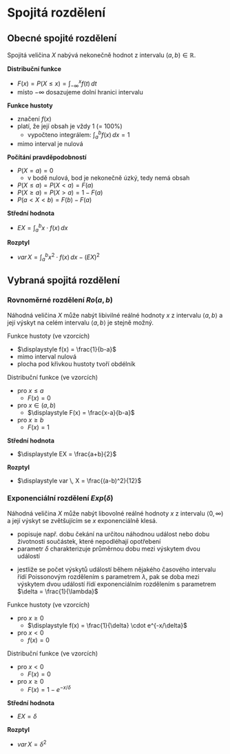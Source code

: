 # Spojitá rozdělení

## Obecné spojité rozdělení

Spojitá veličina $X$ nabývá nekonečně hodnot z intervalu $(a, b) \in \mathbb{R}$.

**Distribuční funkce**
- $\displaystyle F(x) = P(X \leq x) = \int_{-\infty}^x  f(t) \, dt$
- místo $-\infty$ dosazujeme dolní hranici intervalu

**Funkce hustoty**
- značení $f(x)$
- platí, že její obsah je vždy 1 (= 100%)
	- vypočteno integrálem: $\displaystyle\int_{a}^b f(x) \, dx = 1$
- mimo interval je nulová

**Počítání pravděpodobností**
- $P(X = a) = 0$
	- v bodě nulová, bod je nekonečně úzký, tedy nemá obsah
- $P(X \leq a) = P(X < a) = F(a)$
- $P(X \geq a) = P(X > a) = 1 - F(a)$
- $P(a < X < b) = F(b) - F(a)$

**Střední hodnota**
- $\displaystyle EX = \int_{a}^b x\cdot f(x) \, dx$

**Rozptyl**
- $\displaystyle var \, X = \int_{a}^b x^2 \cdot f(x) \, dx - (EX)^2$

## Vybraná spojitá rozdělení

### Rovnoměrné rozdělení $Ro(a, b)$

Náhodná veličina $X$ může nabýt libivilné reálné hodnoty $x$ z intervalu $\langle a,b\rangle$ a její výskyt na celém intervalu $\langle a,b\rangle$ je stejně možný.

Funkce hustoty (ve vzorcích)
- $\displaystyle f(x) = \frac{1}{b-a}$
- mimo interval nulová
- plocha pod křivkou hustoty tvoří obdélník

Distribuční funkce (ve vzorcích)
- pro $x \leq a$
	- $F(x) = 0$
- pro $x \in (a, b)$
	- $\displaystyle F(x) = \frac{x-a}{b-a}$
- pro $x \geq b$
	- $F(x) = 1$

**Střední hodnota**
- $\displaystyle EX = \frac{a+b}{2}$

**Rozptyl**
- $\displaystyle var \, X = \frac{(a-b)^2}{12}$

### Exponenciální rozdělení  $Exp(\delta)$

Náhodná veličina $X$ může nabýt libovolné reálné hodnoty $x$ z intervalu $\langle 0, \infty)$ a její výskyt se zvětšujícím se $x$ exponenciálně klesá.

- popisuje např. dobu čekání na určitou náhodnou událost nebo dobu životnosti součástek, které nepodléhají opotřebení
- parametr $\delta$ charakterizuje průměrnou dobu mezi výskytem dvou událostí
+ jestliže se počet výskytů událostí během nějakého časového intervalu řídí Poissonovým rozdělením s parametrem $\lambda$, pak se doba mezi výskytem dvou událostí řídí exponenciálním rozdělením s parametrem $\delta = \frac{1}{\lambda}$

Funkce hustoty (ve vzorcích)
- pro $x \geq 0$
	- $\displaystyle f(x) = \frac{1}{\delta} \cdot e^{-x/\delta}$
- pro $x < 0$
	- $f(x) = 0$

Distribuční funkce (ve vzorcích)
- pro $x < 0$
	- $F(x) = 0$
- pro $x \geq 0$
	- $\displaystyle F(x) = 1 - e^{-x/\delta}$

**Střední hodnota**
- $EX = \delta$

**Rozptyl**
- $var \, X = \delta^2$
